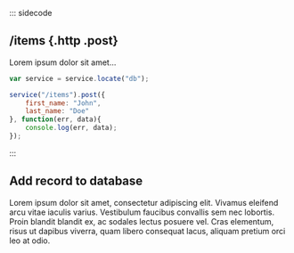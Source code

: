::: sidecode

## /items {.http .post}

Lorem ipsum dolor sit amet...

```javascript
var service = service.locate("db");

service("/items").post({
	first_name: "John",
	last_name: "Doe"
}, function(err, data){
	console.log(err, data);
});
```
:::

## Add record to database

Lorem ipsum dolor sit amet, consectetur adipiscing elit. Vivamus eleifend arcu vitae iaculis varius. Vestibulum faucibus convallis sem nec lobortis. Proin blandit blandit ex, ac sodales lectus posuere vel. Cras elementum, risus ut dapibus viverra, quam libero consequat lacus, aliquam pretium orci leo at odio.